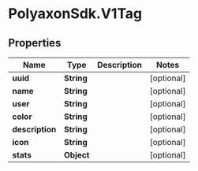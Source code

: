 # PolyaxonSdk.V1Tag

## Properties

Name | Type | Description | Notes
------------ | ------------- | ------------- | -------------
**uuid** | **String** |  | [optional] 
**name** | **String** |  | [optional] 
**user** | **String** |  | [optional] 
**color** | **String** |  | [optional] 
**description** | **String** |  | [optional] 
**icon** | **String** |  | [optional] 
**stats** | **Object** |  | [optional] 


